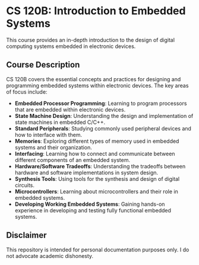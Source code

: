 # CS 120B: Introduction to Embedded Systems

This course provides an in-depth introduction to the design of digital computing systems embedded in electronic devices.

## Course Description

CS 120B covers the essential concepts and practices for designing and programming embedded systems within electronic devices. The key areas of focus include:

- **Embedded Processor Programming**: Learning to program processors that are embedded within electronic devices.
- **State Machine Design**: Understanding the design and implementation of state machines in embedded C/C++.
- **Standard Peripherals**: Studying commonly used peripheral devices and how to interface with them.
- **Memories**: Exploring different types of memory used in embedded systems and their organization.
- **Interfacing**: Learning how to connect and communicate between different components of an embedded system.
- **Hardware/Software Tradeoffs**: Understanding the tradeoffs between hardware and software implementations in system design.
- **Synthesis Tools**: Using tools for the synthesis and design of digital circuits.
- **Microcontrollers**: Learning about microcontrollers and their role in embedded systems.
- **Developing Working Embedded Systems**: Gaining hands-on experience in developing and testing fully functional embedded systems.

## Disclaimer

This repository is intended for personal documentation purposes only. I do not advocate academic dishonesty.
